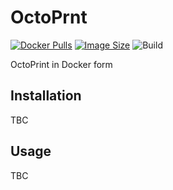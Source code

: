 # OctoPrnt
[![Docker Pulls](https://img.shields.io/docker/pulls/illallangi/octoprnt.svg)](https://hub.docker.com/r/illallangi/octoprnt)
[![Image Size](https://images.microbadger.com/badges/image/illallangi/octoprnt.svg)](https://microbadger.com/images/illallangi/octoprnt)
![Build](https://github.com/illallangi/OctoPrnt/workflows/Build/badge.svg)

OctoPrint in Docker form

## Installation

TBC

## Usage

TBC
